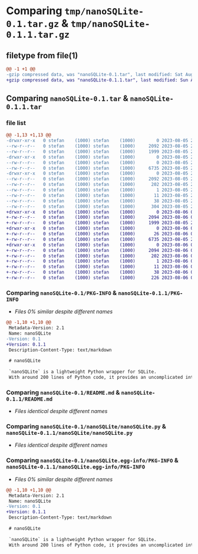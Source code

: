 # Comparing `tmp/nanoSQLite-0.1.tar.gz` & `tmp/nanoSQLite-0.1.1.tar.gz`

## filetype from file(1)

```diff
@@ -1 +1 @@
-gzip compressed data, was "nanoSQLite-0.1.tar", last modified: Sat Aug  5 23:58:24 2023, max compression
+gzip compressed data, was "nanoSQLite-0.1.1.tar", last modified: Sun Aug  6 00:03:46 2023, max compression
```

## Comparing `nanoSQLite-0.1.tar` & `nanoSQLite-0.1.1.tar`

### file list

```diff
@@ -1,13 +1,13 @@
-drwxr-xr-x   0 stefan    (1000) stefan    (1000)        0 2023-08-05 23:58:24.791519 nanoSQLite-0.1/
--rw-r--r--   0 stefan    (1000) stefan    (1000)     2092 2023-08-05 23:58:24.791519 nanoSQLite-0.1/PKG-INFO
--rw-r--r--   0 stefan    (1000) stefan    (1000)     1999 2023-08-05 23:50:53.000000 nanoSQLite-0.1/README.md
-drwxr-xr-x   0 stefan    (1000) stefan    (1000)        0 2023-08-05 23:58:24.790518 nanoSQLite-0.1/nanoSQLite/
--rw-r--r--   0 stefan    (1000) stefan    (1000)        0 2023-08-05 23:28:58.000000 nanoSQLite-0.1/nanoSQLite/__init__.py
--rw-r--r--   0 stefan    (1000) stefan    (1000)     6735 2023-08-05 23:48:12.000000 nanoSQLite-0.1/nanoSQLite/nanoSQLite.py
-drwxr-xr-x   0 stefan    (1000) stefan    (1000)        0 2023-08-05 23:58:24.791519 nanoSQLite-0.1/nanoSQLite.egg-info/
--rw-r--r--   0 stefan    (1000) stefan    (1000)     2092 2023-08-05 23:58:24.000000 nanoSQLite-0.1/nanoSQLite.egg-info/PKG-INFO
--rw-r--r--   0 stefan    (1000) stefan    (1000)      202 2023-08-05 23:58:24.000000 nanoSQLite-0.1/nanoSQLite.egg-info/SOURCES.txt
--rw-r--r--   0 stefan    (1000) stefan    (1000)        1 2023-08-05 23:58:24.000000 nanoSQLite-0.1/nanoSQLite.egg-info/dependency_links.txt
--rw-r--r--   0 stefan    (1000) stefan    (1000)       11 2023-08-05 23:58:24.000000 nanoSQLite-0.1/nanoSQLite.egg-info/top_level.txt
--rw-r--r--   0 stefan    (1000) stefan    (1000)       38 2023-08-05 23:58:24.791519 nanoSQLite-0.1/setup.cfg
--rw-r--r--   0 stefan    (1000) stefan    (1000)      304 2023-08-05 23:58:22.000000 nanoSQLite-0.1/setup.py
+drwxr-xr-x   0 stefan    (1000) stefan    (1000)        0 2023-08-06 00:03:46.451254 nanoSQLite-0.1.1/
+-rw-r--r--   0 stefan    (1000) stefan    (1000)     2094 2023-08-06 00:03:46.451254 nanoSQLite-0.1.1/PKG-INFO
+-rw-r--r--   0 stefan    (1000) stefan    (1000)     1999 2023-08-05 23:50:53.000000 nanoSQLite-0.1.1/README.md
+drwxr-xr-x   0 stefan    (1000) stefan    (1000)        0 2023-08-06 00:03:46.451254 nanoSQLite-0.1.1/nanoSQLite/
+-rw-r--r--   0 stefan    (1000) stefan    (1000)       26 2023-08-06 00:03:23.000000 nanoSQLite-0.1.1/nanoSQLite/__init__.py
+-rw-r--r--   0 stefan    (1000) stefan    (1000)     6735 2023-08-05 23:48:12.000000 nanoSQLite-0.1.1/nanoSQLite/nanoSQLite.py
+drwxr-xr-x   0 stefan    (1000) stefan    (1000)        0 2023-08-06 00:03:46.451254 nanoSQLite-0.1.1/nanoSQLite.egg-info/
+-rw-r--r--   0 stefan    (1000) stefan    (1000)     2094 2023-08-06 00:03:46.000000 nanoSQLite-0.1.1/nanoSQLite.egg-info/PKG-INFO
+-rw-r--r--   0 stefan    (1000) stefan    (1000)      202 2023-08-06 00:03:46.000000 nanoSQLite-0.1.1/nanoSQLite.egg-info/SOURCES.txt
+-rw-r--r--   0 stefan    (1000) stefan    (1000)        1 2023-08-06 00:03:46.000000 nanoSQLite-0.1.1/nanoSQLite.egg-info/dependency_links.txt
+-rw-r--r--   0 stefan    (1000) stefan    (1000)       11 2023-08-06 00:03:46.000000 nanoSQLite-0.1.1/nanoSQLite.egg-info/top_level.txt
+-rw-r--r--   0 stefan    (1000) stefan    (1000)       38 2023-08-06 00:03:46.451254 nanoSQLite-0.1.1/setup.cfg
+-rw-r--r--   0 stefan    (1000) stefan    (1000)      226 2023-08-06 00:03:02.000000 nanoSQLite-0.1.1/setup.py
```

### Comparing `nanoSQLite-0.1/PKG-INFO` & `nanoSQLite-0.1.1/PKG-INFO`

 * *Files 0% similar despite different names*

```diff
@@ -1,10 +1,10 @@
 Metadata-Version: 2.1
 Name: nanoSQLite
-Version: 0.1
+Version: 0.1.1
 Description-Content-Type: text/markdown
 
 # nanoSQLite
 
 `nanoSQLite` is a lightweight Python wrapper for SQLite.
 With around 200 lines of Python code, it provides an uncomplicated interface for managing SQLite databases.
```

### Comparing `nanoSQLite-0.1/README.md` & `nanoSQLite-0.1.1/README.md`

 * *Files identical despite different names*

### Comparing `nanoSQLite-0.1/nanoSQLite/nanoSQLite.py` & `nanoSQLite-0.1.1/nanoSQLite/nanoSQLite.py`

 * *Files identical despite different names*

### Comparing `nanoSQLite-0.1/nanoSQLite.egg-info/PKG-INFO` & `nanoSQLite-0.1.1/nanoSQLite.egg-info/PKG-INFO`

 * *Files 0% similar despite different names*

```diff
@@ -1,10 +1,10 @@
 Metadata-Version: 2.1
 Name: nanoSQLite
-Version: 0.1
+Version: 0.1.1
 Description-Content-Type: text/markdown
 
 # nanoSQLite
 
 `nanoSQLite` is a lightweight Python wrapper for SQLite.
 With around 200 lines of Python code, it provides an uncomplicated interface for managing SQLite databases.
```

